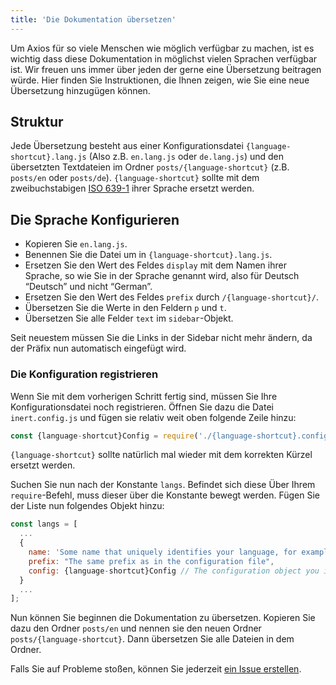 ```yaml
---
title: 'Die Dokumentation übersetzen'
---
```


Um Axios für so viele Menschen wie möglich verfügbar zu machen, ist es wichtig dass diese Dokumentation in möglichst vielen Sprachen verfügbar ist. Wir freuen uns immer über jeden der gerne eine Übersetzung beitragen würde. Hier finden Sie Instruktionen, die Ihnen zeigen, wie Sie eine neue Übersetzung hinzugügen können.

## Struktur

Jede Übersetzung besteht aus einer Konfigurationsdatei `{language-shortcut}.lang.js` (Also z.B. `en.lang.js` oder `de.lang.js`) und den übersetzten Textdateien im Ordner `posts/{language-shortcut}` (z.B. `posts/en` oder `posts/de`). `{language-shortcut}` sollte mit dem zweibuchstabigen [ISO 639-1](https://en.wikipedia.org/wiki/ISO_639-1) ihrer Sprache ersetzt werden.

## Die Sprache Konfigurieren

 - Kopieren Sie `en.lang.js`.
 - Benennen Sie die Datei um in `{language-shortcut}.lang.js`.
 - Ersetzen Sie den Wert des Feldes `display` mit dem Namen ihrer Sprache, so wie Sie in der Sprache genannt wird, also für Deutsch “Deutsch” und nicht “German”.
 - Ersetzen Sie den Wert des Feldes `prefix` durch `/{language-shortcut}/`.
 - Übersetzen Sie die Werte in den Feldern `p` und `t`.
 - Übersetzen Sie alle Felder `text` im `sidebar`-Objekt.

Seit neuestem müssen Sie die Links in der Sidebar nicht mehr ändern, da der Präfix nun automatisch eingefügt wird.

### Die Konfiguration registrieren

Wenn Sie mit dem vorherigen Schritt fertig sind, müssen Sie Ihre Konfigurationsdatei noch registrieren. Öffnen Sie dazu die Datei `inert.config.js` und fügen sie relativ weit oben folgende Zeile hinzu:

```js
const {language-shortcut}Config = require('./{language-shortcut}.config.js');
```

`{language-shortcut}` sollte natürlich mal wieder mit dem korrekten Kürzel ersetzt werden.

Suchen Sie nun nach der Konstante `langs`. Befindet sich diese Über Ihrem `require`-Befehl, muss dieser über die Konstante bewegt werden. Fügen Sie der Liste nun folgendes Objekt hinzu:

```js
const langs = [
  ...
  {
    name: 'Some name that uniquely identifies your language, for example "English" or "German"',
    prefix: "The same prefix as in the configuration file",
    config: {language-shortcut}Config // The configuration object you imported earlier
  }
  ...
];
```

Nun können Sie beginnen die Dokumentation zu übersetzen. Kopieren Sie dazu den Ordner `posts/en` und nennen sie den neuen Ordner `posts/{language-shortcut}`. Dann übersetzen Sie alle Dateien in dem Ordner.

Falls Sie auf Probleme stoßen, können Sie jederzeit [ein Issue erstellen](https://github.com/axios/axios-docs/issues/new/choose).
